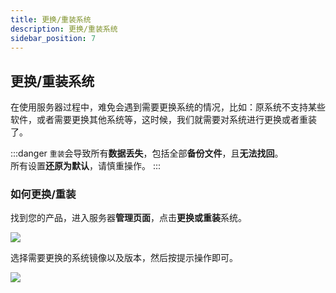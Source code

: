 ```yaml
---
title: 更换/重装系统
description: 更换/重装系统
sidebar_position: 7
---
```



## 更换/重装系统
在使用服务器过程中，难免会遇到需要更换系统的情况，比如：原系统不支持某些软件，或者需要更换其他系统等，这时候，我们就需要对系统进行更换或者重装了。

:::danger
`重装`会导致所有**数据丢失**，包括全部**备份文件**，且**无法找回**。<br/>
所有设置**还原为默认**，请慎重操作。
:::


### 如何更换/重装

找到您的产品，进入服务器**管理页面**，点击**更换或重装**系统。

![](https://cn-sy1.rains3.com/rainyun-assets/pic/2023/12/20231211162621_3ca463f600959f7e3fd10ed99927a499.png)

选择需要更换的系统镜像以及版本，然后按提示操作即可。

![](https://cn-sy1.rains3.com/rainyun-assets/pic/2023/12/20231211162755_6adc8ddbbce225f29fdf602b864b511f.png)



